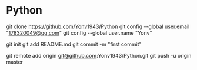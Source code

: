 # Python

git clone https://github.com/Yonv1943/Python
git config --global user.email "178320049@qq.com"
git config --global user.name "Yonv"



git init
git add README.md
git commit -m "first commit"


git remote add origin git@github.com:Yonv1943/Python.git
git push -u origin master

